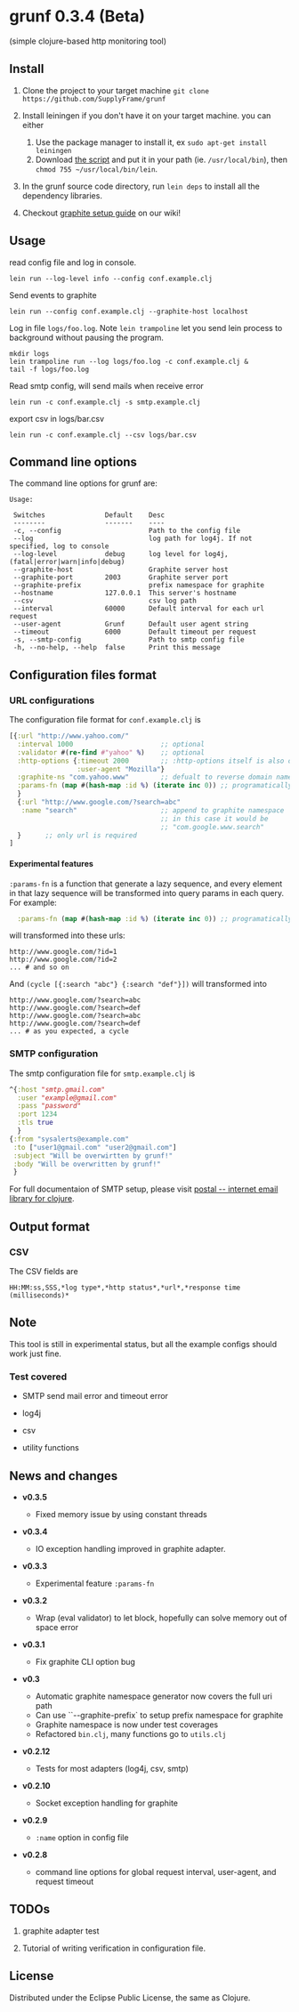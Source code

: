 # grunf 0.3.4 (Beta)

(simple clojure-based http monitoring tool)

## Install

1. Clone the project to your target machine `git clone https://github.com/SupplyFrame/grunf`

2. Install leiningen if you don't have it on your target machine. you can either
    1. Use the package manager to install it, ex `sudo apt-get install leiningen`
    2. Download [the script](https://raw.github.com/technomancy/leiningen/stable/bin/lein) and put it in your path (ie. `/usr/local/bin`), then `chmod 755 ~/usr/local/bin/lein`.

3. In the grunf source code directory, run `lein deps` to install all the dependency libraries.

4. Checkout [graphite setup guide][] on our wiki!

[graphite setup guide]: https://github.com/SupplyFrame/grunf/wiki/graphite-on-ubuntu


## Usage

read config file and log in console.
```
lein run --log-level info --config conf.example.clj
```

Send events to graphite
```
lein run --config conf.example.clj --graphite-host localhost
```

Log in file `logs/foo.log`. Note `lein trampoline` let you send lein process to background without pausing the program.

```
mkdir logs
lein trampoline run --log logs/foo.log -c conf.example.clj &
tail -f logs/foo.log
```

Read smtp config, will send mails when receive error
```
lein run -c conf.example.clj -s smtp.example.clj
```

export csv in logs/bar.csv
```
lein run -c conf.example.clj --csv logs/bar.csv
```

## Command line options

The command line options for grunf are:

```
Usage:

 Switches               Default    Desc
 --------               -------    ----
 -c, --config                      Path to the config file
 --log                             log path for log4j. If not specified, log to console 
 --log-level            debug      log level for log4j, (fatal|error|warn|info|debug)
 --graphite-host                   Graphite server host
 --graphite-port        2003       Graphite server port
 --graphite-prefix                 prefix namespace for graphite
 --hostname             127.0.0.1  This server's hostname
 --csv                             csv log path
 --interval             60000      Default interval for each url request
 --user-agent           Grunf      Default user agent string
 --timeout              6000       Default timeout per request
 -s, --smtp-config                 Path to smtp config file 
 -h, --no-help, --help  false      Print this message
```

## Configuration files format

### URL configurations

The configuration file format for `conf.example.clj` is

```clj
[{:url "http://www.yahoo.com/"
  :interval 1000                      ;; optional
  :validator #(re-find #"yahoo" %)    ;; optional
  :http-options {:timeout 2000        ;; :http-options itself is also optional 
                 :user-agent "Mozilla"}
  :graphite-ns "com.yahoo.www"        ;; defualt to reverse domain name
  :params-fn (map #(hash-map :id %) (iterate inc 0)) ;; programatically control query params
  }
  {:url "http://www.google.com/?search=abc"
   :name "search"                     ;; append to graphite namespace
                                      ;; in this case it would be
                                      ;; "com.google.www.search"
  }      ;; only url is required
]
```

#### Experimental features

`:params-fn` is a function that generate a lazy sequence, and every element in that lazy sequence will be transformed into query params in each query. For example:

```clj
  :params-fn (map #(hash-map :id %) (iterate inc 0)) ;; programatically control query params
```

will transformed into these urls:

```
http://www.google.com/?id=1
http://www.google.com/?id=2
... # and so on
```

And `(cycle [{:search "abc"} {:search "def"}])` will transformed into

```
http://www.google.com/?search=abc
http://www.google.com/?search=def
http://www.google.com/?search=abc
http://www.google.com/?search=def
... # as you expected, a cycle
```

### SMTP configuration

The smtp configuration file for `smtp.example.clj` is

```clj
^{:host "smtp.gmail.com"
  :user "example@gmail.com"
  :pass "password"
  :port 1234
  :tls true
  }
{:from "sysalerts@example.com"
 :to ["user1@gmail.com" "user2@gmail.com"]
 :subject "Will be overwirtten by grunf!"
 :body "Will be overwritten by grunf!"
 }
```

For full documentaion of SMTP setup, please visit [postal -- internet email library for clojure](https://github.com/drewr/postal).

## Output format

### CSV

The CSV fields are

```
HH:MM:ss,SSS,*log type*,*http status*,*url*,*response time (milliseconds)*
```

## Note

This tool is still in experimental status, but all the example configs should work just fine.

### Test covered

* SMTP send mail error and timeout error

* log4j

* csv

* utility functions

## News and changes

* **v0.3.5**
  - Fixed memory issue by using constant threads

* **v0.3.4**
  - IO exception handling improved in graphite adapter.

* **v0.3.3**
  - Experimental feature `:params-fn`

* **v0.3.2**
  - Wrap (eval validator) to let block, hopefully can solve memory out of space error

* **v0.3.1**
  - Fix graphite CLI option bug

* **v0.3**
  - Automatic graphite namespace generator now covers the full uri path
  - Can use ``--graphite-prefix` to setup prefix namespace for graphite
  - Graphite namespace is now under test coverages
  - Refactored `bin.clj`, many functions go to `utils.clj`

* **v0.2.12**
  - Tests for most adapters (log4j, csv, smtp)

* **v0.2.10**
  - Socket exception handling for graphite

* **v0.2.9**
  - `:name` option in config file

* **v0.2.8**
  - command line options for global request interval, user-agent, and request timeout

## TODOs


1. graphite adapter test

1. Tutorial of writing verification in configuration file.

## License

Distributed under the Eclipse Public License, the same as Clojure.
